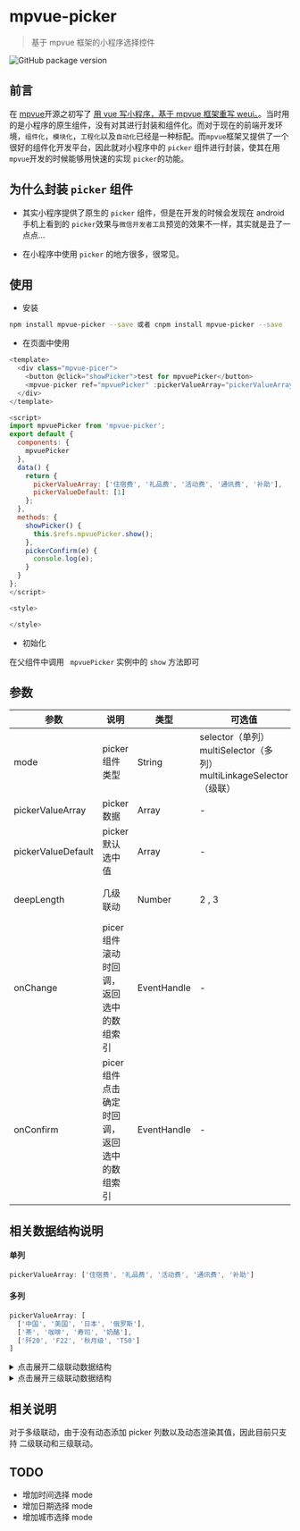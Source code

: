 # mpvue-picker

> 基于 mpvue 框架的小程序选择控件

![GitHub package version](https://img.shields.io/github/package-json/v/KuangPF/mpvue-picker.svg)

## 前言
在 [mpvue](https://github.com/Meituan-Dianping/mpvue)开源之初写了 [用 vue 写小程序，基于 mpvue 框架重写 weui。](https://github.com/KuangPF/mpvue-weui)。当时用的是小程序的原生组件，没有对其进行封装和组件化。而对于现在的前端开发环境，`组件化`，`模块化`，`工程化`以及`自动化`已经是一种标配。而`mpvue`框架又提供了一个很好的组件化开发平台，因此就对小程序中的 `picker` 组件进行封装，使其在用`mpvue`开发的时候能够用快速的实现 `picker`的功能。

## 为什么封装 `picker` 组件

* 其实小程序提供了原生的 `picker` 组件，但是在开发的时候会发现在 android 手机上看到的 `picker`效果与`微信开发者工具`预览的效果不一样，其实就是丑了一点点...

* 在小程序中使用 `picker` 的地方很多，很常见。

## 使用

* 安装
``` bash
npm install mpvue-picker --save 或者 cnpm install mpvue-picker --save
```
* 在页面中使用
``` javascript
<template>
  <div class="mpvue-picer">
    <button @click="showPicker">test for mpvuePicker</button>
    <mpvue-picker ref="mpvuePicker" :pickerValueArray="pickerValueArray" :pickerValueDefault='pickerValueDefault' @pickerConfirm="pickerConfirm"></mpvue-picker>
  </div>
</template>

<script>
import mpvuePicker from 'mpvue-picker';
export default {
  components: {
    mpvuePicker
  },
  data() {
    return {
      pickerValueArray: ['住宿费', '礼品费', '活动费', '通讯费', '补助'],
      pickerValueDefault: [1]
    };
  },
  methods: {
    showPicker() {
      this.$refs.mpvuePicker.show();
    },
    pickerConfirm(e) {
      console.log(e);
    }
  }
};
</script>

<style>

</style>

```
* 初始化

在父组件中调用 ` mpvuePicker` 实例中的 `show` 方法即可

## 参数

| 参数        | 说明                      | 类型      | 可选值  | 是否必须    | 默认值    |
| ---------  | ----------------------- | ------- | ---- | ---- |  ------ |
| mode    | picker 组件类型     | String | selector（单列） multiSelector（多列） multiLinkageSelector（级联）    | 否 |selector   |
| pickerValueArray    | picker 数据     | Array | -    | 是 | []   |
| pickerValueDefault    | picker 默认选中值     | Array | -    | 否 | []   |
| deepLength    | 几级联动     | Number | 2 , 3    | 当mode = multiLinkageSelector 时必须  | 2   |
| onChange    | picer 组件滚动时回调，返回选中的数组索引     | EventHandle | -   | 否 | -  |
| onConfirm    | picer 组件点击确定时回调，返回选中的数组索引     | EventHandle | -   | 否 | -  |


## 相关数据结构说明

#### **单列**

``` javascript
pickerValueArray: ['住宿费', '礼品费', '活动费', '通讯费', '补助']
```

#### **多列**
``` javascript
pickerValueArray: [
  ['中国', '美国', '日本', '俄罗斯'],
  ['茶', '咖啡', '寿司', '奶酪'],
  ['歼20', 'F22', '秋月级', 'T50']
]
```

<details>
<summary>点击展开二级联动数据结构</summary>

``` javascript
pickerValueArray:
[
  {
    label: '飞机票',
    value: 0,
    children: [{
      label: '经济舱',
      value: 1
    },
    {
      label: '商务舱',
      value: 2
    }
    ]
  },
  {
    label: '火车票',
    value: 1,
    children: [{
      label: '卧铺',
      value: 1
    },
    {
      label: '坐票',
      value: 2
    },
    {
      label: '站票',
      value: 3
    }
    ]
  },
  {
    label: '汽车票',
    value: 3,
    children: [{
      label: '快班',
      value: 1
    },
    {
      label: '普通',
      value: 2
    }
    ]
  }
]
```
</details>

<details>
<summary>点击展开三级联动数据结构</summary>

``` javascript
pickerValueArray:
[
  {
    label: 'phone',
    value: 0,
    children: [
      {
        label: 'iphone',
        value: 1,
        children: [{
          label: 'iphoneX',
          value: 1
        },
        {
          label: 'iphone8',
          value: 2
        }, {
          label: 'iphone8 Plus',
          value: 3
        }]
      },
      {
        label: 'android',
        value: 1,
        children: [
          {
            label: 'vivo',
            value: 1
          },
          {
            label: '魅族',
            value: 2
          }, {
            label: '小米',
            value: 3
          }
        ]
      }
    ]
  },
  {
    label: 'PC',
    value: 0,
    children: [
      {
        label: 'mac',
        value: 1,
        children: [
          {
            label: 'macbook Pro',
            value: 1
          },
          {
            label: 'iMac',
            value: 2
          }, {
            label: 'mackbook',
            value: 3
          }, {
            label: 'mackbook air',
            value: 3
          }
        ]
      },
      {
        label: 'windows',
        value: 1,
        children: [
          {
            label: 'dell',
            value: 1
          },
          {
            label: 'surface',
            value: 2
          }, {
            label: 'thinkpad',
            value: 3
          }
        ]
      }
    ]
  }
]
```
</details>

## 相关说明

对于多级联动，由于没有动态添加 picker 列数以及动态渲染其值，因此目前只支持 二级联动和三级联动。

## TODO

* 增加时间选择 mode 
* 增加日期选择 mode
* 增加城市选择 mode